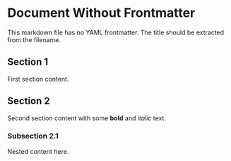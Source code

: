 # Document Without Frontmatter

This markdown file has no YAML frontmatter. The title should be extracted from the filename.

## Section 1

First section content.

## Section 2

Second section content with some **bold** and *italic* text.

### Subsection 2.1

Nested content here.
